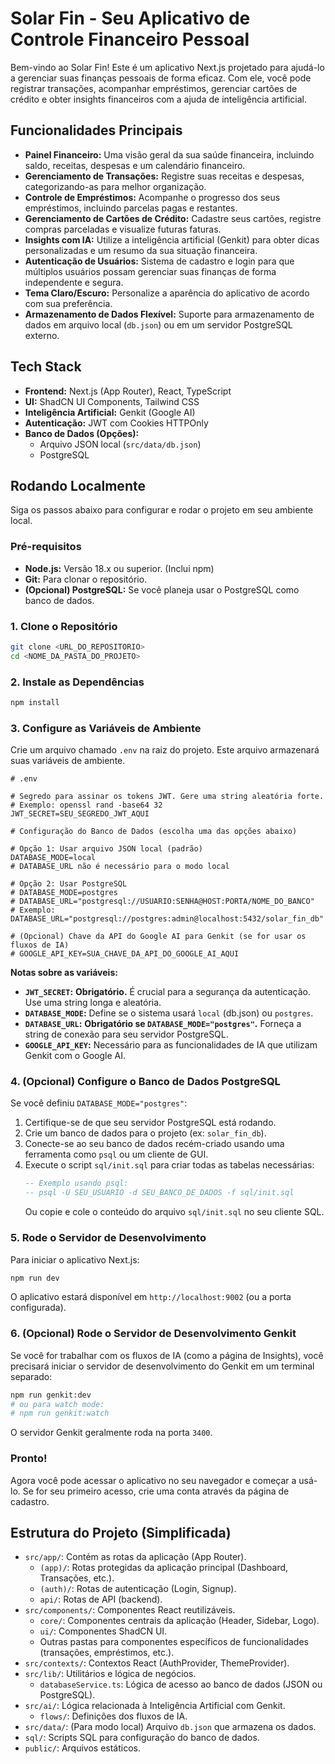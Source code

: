 
# Solar Fin - Seu Aplicativo de Controle Financeiro Pessoal

Bem-vindo ao Solar Fin! Este é um aplicativo Next.js projetado para ajudá-lo a gerenciar suas finanças pessoais de forma eficaz. Com ele, você pode registrar transações, acompanhar empréstimos, gerenciar cartões de crédito e obter insights financeiros com a ajuda de inteligência artificial.

## Funcionalidades Principais

*   **Painel Financeiro:** Uma visão geral da sua saúde financeira, incluindo saldo, receitas, despesas e um calendário financeiro.
*   **Gerenciamento de Transações:** Registre suas receitas e despesas, categorizando-as para melhor organização.
*   **Controle de Empréstimos:** Acompanhe o progresso dos seus empréstimos, incluindo parcelas pagas e restantes.
*   **Gerenciamento de Cartões de Crédito:** Cadastre seus cartões, registre compras parceladas e visualize futuras faturas.
*   **Insights com IA:** Utilize a inteligência artificial (Genkit) para obter dicas personalizadas e um resumo da sua situação financeira.
*   **Autenticação de Usuários:** Sistema de cadastro e login para que múltiplos usuários possam gerenciar suas finanças de forma independente e segura.
*   **Tema Claro/Escuro:** Personalize a aparência do aplicativo de acordo com sua preferência.
*   **Armazenamento de Dados Flexível:** Suporte para armazenamento de dados em arquivo local (`db.json`) ou em um servidor PostgreSQL externo.

## Tech Stack

*   **Frontend:** Next.js (App Router), React, TypeScript
*   **UI:** ShadCN UI Components, Tailwind CSS
*   **Inteligência Artificial:** Genkit (Google AI)
*   **Autenticação:** JWT com Cookies HTTPOnly
*   **Banco de Dados (Opções):**
    *   Arquivo JSON local (`src/data/db.json`)
    *   PostgreSQL

## Rodando Localmente

Siga os passos abaixo para configurar e rodar o projeto em seu ambiente local.

### Pré-requisitos

*   **Node.js:** Versão 18.x ou superior. (Inclui npm)
*   **Git:** Para clonar o repositório.
*   **(Opcional) PostgreSQL:** Se você planeja usar o PostgreSQL como banco de dados.

### 1. Clone o Repositório

```bash
git clone <URL_DO_REPOSITORIO>
cd <NOME_DA_PASTA_DO_PROJETO>
```

### 2. Instale as Dependências

```bash
npm install
```

### 3. Configure as Variáveis de Ambiente

Crie um arquivo chamado `.env` na raiz do projeto. Este arquivo armazenará suas variáveis de ambiente.

```env
# .env

# Segredo para assinar os tokens JWT. Gere uma string aleatória forte.
# Exemplo: openssl rand -base64 32
JWT_SECRET=SEU_SEGREDO_JWT_AQUI

# Configuração do Banco de Dados (escolha uma das opções abaixo)

# Opção 1: Usar arquivo JSON local (padrão)
DATABASE_MODE=local
# DATABASE_URL não é necessário para o modo local

# Opção 2: Usar PostgreSQL
# DATABASE_MODE=postgres
# DATABASE_URL="postgresql://USUARIO:SENHA@HOST:PORTA/NOME_DO_BANCO"
# Exemplo: DATABASE_URL="postgresql://postgres:admin@localhost:5432/solar_fin_db"

# (Opcional) Chave da API do Google AI para Genkit (se for usar os fluxos de IA)
# GOOGLE_API_KEY=SUA_CHAVE_DA_API_DO_GOOGLE_AI_AQUI
```

**Notas sobre as variáveis:**

*   **`JWT_SECRET`:** **Obrigatório.** É crucial para a segurança da autenticação. Use uma string longa e aleatória.
*   **`DATABASE_MODE`:** Define se o sistema usará `local` (db.json) ou `postgres`.
*   **`DATABASE_URL`:** **Obrigatório se `DATABASE_MODE="postgres"`.** Forneça a string de conexão para seu servidor PostgreSQL.
*   **`GOOGLE_API_KEY`:** Necessário para as funcionalidades de IA que utilizam Genkit com o Google AI.

### 4. (Opcional) Configure o Banco de Dados PostgreSQL

Se você definiu `DATABASE_MODE="postgres"`:

1.  Certifique-se de que seu servidor PostgreSQL está rodando.
2.  Crie um banco de dados para o projeto (ex: `solar_fin_db`).
3.  Conecte-se ao seu banco de dados recém-criado usando uma ferramenta como `psql` ou um cliente de GUI.
4.  Execute o script `sql/init.sql` para criar todas as tabelas necessárias:
    ```sql
    -- Exemplo usando psql:
    -- psql -U SEU_USUARIO -d SEU_BANCO_DE_DADOS -f sql/init.sql
    ```
    Ou copie e cole o conteúdo do arquivo `sql/init.sql` no seu cliente SQL.

### 5. Rode o Servidor de Desenvolvimento

Para iniciar o aplicativo Next.js:

```bash
npm run dev
```

O aplicativo estará disponível em `http://localhost:9002` (ou a porta configurada).

### 6. (Opcional) Rode o Servidor de Desenvolvimento Genkit

Se você for trabalhar com os fluxos de IA (como a página de Insights), você precisará iniciar o servidor de desenvolvimento do Genkit em um terminal separado:

```bash
npm run genkit:dev
# ou para watch mode:
# npm run genkit:watch
```

O servidor Genkit geralmente roda na porta `3400`.

### Pronto!

Agora você pode acessar o aplicativo no seu navegador e começar a usá-lo. Se for seu primeiro acesso, crie uma conta através da página de cadastro.

## Estrutura do Projeto (Simplificada)

*   `src/app/`: Contém as rotas da aplicação (App Router).
    *   `(app)/`: Rotas protegidas da aplicação principal (Dashboard, Transações, etc.).
    *   `(auth)/`: Rotas de autenticação (Login, Signup).
    *   `api/`: Rotas de API (backend).
*   `src/components/`: Componentes React reutilizáveis.
    *   `core/`: Componentes centrais da aplicação (Header, Sidebar, Logo).
    *   `ui/`: Componentes ShadCN UI.
    *   Outras pastas para componentes específicos de funcionalidades (transações, empréstimos, etc.).
*   `src/contexts/`: Contextos React (AuthProvider, ThemeProvider).
*   `src/lib/`: Utilitários e lógica de negócios.
    *   `databaseService.ts`: Lógica de acesso ao banco de dados (JSON ou PostgreSQL).
*   `src/ai/`: Lógica relacionada à Inteligência Artificial com Genkit.
    *   `flows/`: Definições dos fluxos de IA.
*   `src/data/`: (Para modo local) Arquivo `db.json` que armazena os dados.
*   `sql/`: Scripts SQL para configuração do banco de dados.
*   `public/`: Arquivos estáticos.
